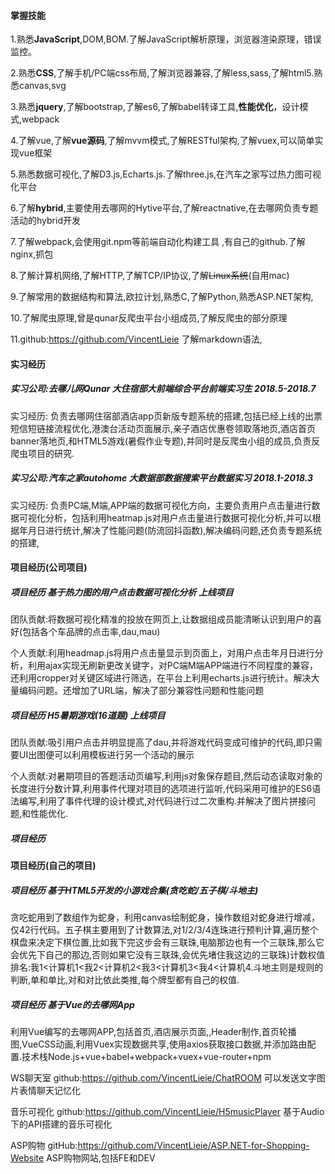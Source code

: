 #### 掌握技能

1.熟悉**JavaScript**,DOM,BOM.了解JavaScript解析原理，浏览器渲染原理，错误监控。 

2.熟悉**CSS**,了解手机/PC端css布局,了解浏览器兼容,了解less,sass,了解html5.熟悉canvas,svg

3.熟悉**jquery**,了解bootstrap,了解es6,了解babel转译工具,**性能优化**，设计模式,webpack

4.了解vue,了解**vue源码**,了解mvvm模式,了解RESTful架构,了解vuex,可以简单实现vue框架

5.熟悉数据可视化,了解D3.js,Echarts.js.了解three.js,在汽车之家写过热力图可视化平台

6.了解**hybrid**,主要使用去哪网的Hytive平台,了解reactnative,在去哪网负责专题活动的hybrid开发

7.了解webpack,会使用git.npm等前端自动化构建工具 ,有自己的github.了解nginx,抓包

8.了解计算机网络,了解HTTP,了解TCP/IP协议,了解~~Linux系统~~(自用mac)

9.了解常用的数据结构和算法,欧拉计划,熟悉C,了解Python,熟悉ASP.NET架构,

10.了解爬虫原理,曾是qunar反爬虫平台小组成员,了解反爬虫的部分原理

11.github:https://github.com/VincentLieie 了解markdown语法,

#### 实习经历

##### 实习公司:去哪儿网Qunar             大住宿部大前端综合平台前端实习生           2018.5-2018.7

实习经历: 负责去哪网住宿部酒店app页新版专题系统的搭建,包括已经上线的出票短信短链接流程优化,港澳台活动页面展示,亲子酒店优惠卷领取落地页,酒店首页banner落地页,和HTML5游戏(暑假作业专题),并同时是反爬虫小组的成员,负责反爬虫项目的研究.

##### 实习公司:汽车之家autohome      大数据部数据搜索平台数据实习           2018.1-2018.3

实习经历: 负责PC端,M端,APP端的数据可视化方向，主要负责用户点击量进行数据可视化分析，包括利用heatmap.js对用户点击量进行数据可视化分析,并可以根据年月日进行统计,解决了性能问题(防流回抖函数),解决编码问题,还负责专题系统的搭建,

#### 项目经历(公司项目)

##### 项目经历         基于热力图的用户点击数据可视化分析         上线项目

团队贡献:将数据可视化精准的投放在网页上,让数据组成员能清晰认识到用户的喜好(包括各个车品牌的点击率,dau,mau)

个人贡献:利用headmap.js将用户点击量显示到页面上，对用户点击年月日进行分析，利用ajax实现无刷新更改关键字，对PC端M端APP端进行不同程度的兼容，还利用cropper对关键区域进行筛选，在平台上利用echarts.js进行统计。解决大量编码问题。还增加了URL端，解决了部分兼容性问题和性能问题



##### 项目经历         H5暑期游戏(16道题)                                        上线项目

团队贡献:吸引用户点击并明显提高了dau,并将游戏代码变成可维护的代码,即只需要UI出图便可以利用模板进行另一个活动的展示

个人贡献:对暑期项目的答题活动页编写,利用js对象保存题目,然后动态读取对象的长度进行分数计算,利用事件代理对项目的选项进行监听,代码采用可维护的ES6语法编写,利用了事件代理的设计模式,对代码进行过二次重构.并解决了图片拼接问题,和性能优化.

##### 项目经历		

#### 项目经历(自己的项目)

##### 项目经历       基于HTML5开发的小游戏合集(贪吃蛇/五子棋/斗地主)

贪吃蛇用到了数组作为蛇身，利用canvas绘制蛇身，操作数组对蛇身进行增减，仅42行代码。五子棋主要用到了计数算法,对1/2/3/4连珠进行预判计算,遍历整个棋盘来决定下棋位置,比如我下完这步会有三联珠,电脑那边也有一个三联珠,那么它会优先下自己的那边,否则如果它没有三联珠,会优先堵住我这边的三联珠)计数权值排名:我1<计算机1<我2<计算机2<我3<计算机3<我4<计算机4.斗地主则是规则的判断,单和单比,对和对比依此类推,每个牌型都有自己的权值.

##### 项目经历      基于Vue的去哪网App

利用Vue编写的去哪网APP,包括首页,酒店展示页面,,Header制作,首页轮播图,VueCSS动画,利用Vuex实现数据共享,使用axios获取接口数据,并添加路由配置.技术栈Node.js+vue+babel+webpack+vuex+vue-router+npm

WS聊天室 github:https://github.com/VincentLieie/ChatROOM 可以发送文字图片表情聊天记忆化

音乐可视化 github:https://github.com/VincentLieie/H5musicPlayer 基于Audio下的API搭建的音乐可视化

ASP购物 gitHub:https://github.com/VincentLieie/ASP.NET-for-Shopping-Website ASP购物网站,包括FE和DEV
